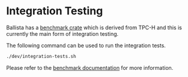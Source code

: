 <!---
  Licensed to the Apache Software Foundation (ASF) under one
  or more contributor license agreements.  See the NOTICE file
  distributed with this work for additional information
  regarding copyright ownership.  The ASF licenses this file
  to you under the Apache License, Version 2.0 (the
  "License"); you may not use this file except in compliance
  with the License.  You may obtain a copy of the License at

    http://www.apache.org/licenses/LICENSE-2.0

  Unless required by applicable law or agreed to in writing,
  software distributed under the License is distributed on an
  "AS IS" BASIS, WITHOUT WARRANTIES OR CONDITIONS OF ANY
  KIND, either express or implied.  See the License for the
  specific language governing permissions and limitations
  under the License.
-->
# Integration Testing

Ballista has a [benchmark crate](https://github.com/ballista-compute/ballista/tree/main/rust/benchmarks/tpch) which is
derived from TPC-H and this is currently the main form of integration testing. 

The following command can be used to run the integration tests.

```bash
./dev/integration-tests.sh
```

Please refer to the
[benchmark documentation](https://github.com/ballista-compute/ballista/blob/main/rust/benchmarks/tpch/README.md)
for more information.
